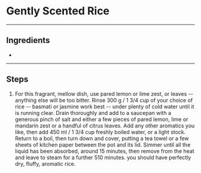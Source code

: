 # Gently Scented Rice

---

## Ingredients

* 

---

## Steps

1.  For this fragrant, mellow dish, use pared lemon or lime zest, or leaves -- anything else will be too bitter. Rinse 300 g / 1 3/4 cup of your choice of rice -- basmati or jasmine work best -- under plenty of cold water until it is running clear. Drain thoroughly and add to a saucepan with a generous pinch of salt and either a few pieces of pared lemon, lime or mandarin zest or a handful of citrus leaves. Add any other aromatics you like, then add 450 ml / 1 3/4 cup freshly boiled water, or a light stock. Return to a boil, then turn down and cover, putting a tea towel or a few sheets of kitchen paper between the pot and its lid. Simmer until all the liquid has been absorbed, around 15 minutes, then remove from the heat and leave to steam for a further 510 minutes. you should have perfectly dry, fluffy, aromatic rice.